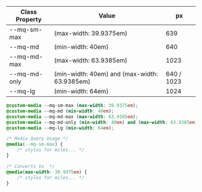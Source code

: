 | Class Property | Value                 		| px 		|
| -------------- | ----------------------		| ---- 	|
| --mq-sm-max    | (max-width: 39.9375em) 	| 639 	|
| --mq-md        | (min-width: 40em)        | 640 	|
| --mq-md-max    | (max-width: 63.9385em) 	| 1023 	|
| --mq-md-only	 | (min-width: 40em) and (max-width: 63.9385em) |640 / 1023 |
| --mq-lg        | (min-width: 64em)        | 1024 	|


```css
@custom-media --mq-sm-max (max-width: 39.9375em);
@custom-media --mq-md (min-width: 40em);
@custom-media --mq-md-max (max-width: 63.9385em);
@custom-media --mq-md-only (min-width: 40em) and (max-width: 63.9385em);
@custom-media --mq-lg (min-width: 64em);

/* Media Query Usage */
@media(--mq-sm-max) {
	/* styles for miles... */
}

/* Converts to  */
@media(max-width: 39.9375em) {
	/* styles for miles... */
}
```
